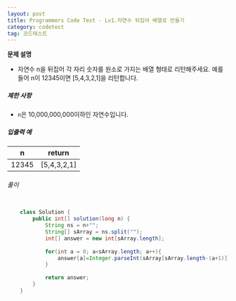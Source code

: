 ```yaml
---
layout: post
title: Programmers Code Test - Lv1.자연수 뒤집어 배열로 만들기
category: codetest
tag: 코드테스트
---
```

**문제 설명**

- 자연수 n을 뒤집어 각 자리 숫자를 원소로 가지는 배열 형태로 리턴해주세요. 예를들어 n이 12345이면 [5,4,3,2,1]을 리턴합니다.

##### 제한 사항

- `n`은 10,000,000,000이하인 자연수입니다.

##### 입출력 예

| n    | return      |
| ---- | ------      |
| 12345| [5,4,3,2,1] |

###### 풀이

```java

    class Solution {
        public int[] solution(long n) {
            String ns = n+"";
            String[] sArray = ns.split("");
            int[] answer = new int[sArray.length];
            
            for(int a = 0; a<sArray.length; a++){   
                answer[a]=Integer.parseInt(sArray[sArray.length-(a+1)]);
            }
            
            return answer;
        }
    }
```
